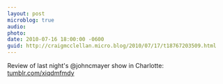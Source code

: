 ```yaml
---
layout: post
microblog: true
audio: 
photo: 
date: 2010-07-16 18:00:00 -0600
guid: http://craigmcclellan.micro.blog/2010/07/17/t18767203509.html
---
```

Review of last night's @johncmayer show in Charlotte: [tumblr.com/xiqdmfmdy](http://tumblr.com/xiqdmfmdy)
